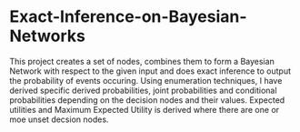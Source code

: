 ﻿# Exact-Inference-on-Bayesian-Networks

This project creates a set of nodes, combines them to form a Bayesian Network with respect to the given input and does exact inference to output the probability of events occuring. 
Using enumeration techniques, I have derived specific derived probabilities, joint probabilities and conditional probabilities depending on the decision nodes and their values.
Expected utilities and Maximum Expected Utility is derived where there are one or moe unset decsion nodes.
